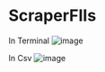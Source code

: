 # ScraperFIIs
In Terminal
![image](https://user-images.githubusercontent.com/105755546/198704529-cd9478a9-0e84-44bc-91d7-5397ab5a9d57.png)

In Csv
![image](https://user-images.githubusercontent.com/105755546/198704677-d4f8c082-35a5-40dd-a323-a470474e1776.png)

